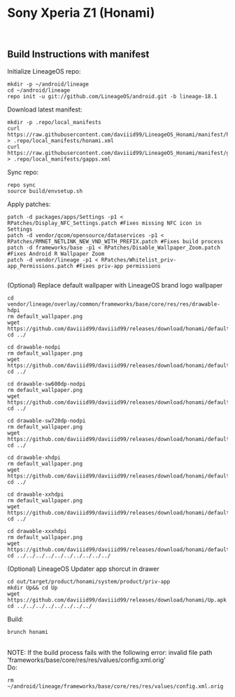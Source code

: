 # Sony Xperia Z1 (Honami)
<br/>

## Build Instructions with manifest

Initialize LineageOS repo:
```
mkdir -p ~/android/lineage
cd ~/android/lineage
repo init -u git://github.com/LineageOS/android.git -b lineage-18.1
```

Download latest manifest:
```
mkdir -p .repo/local_manifests
curl https://raw.githubusercontent.com/daviiid99/LineageOS_Honami/manifest/honami.xml > .repo/local_manifests/honami.xml
curl https://raw.githubusercontent.com/daviiid99/LineageOS_Honami/manifest/gapps.xml > .repo/local_manifests/gapps.xml
```
Sync repo:
```
repo sync
source build/envsetup.sh
```

Apply patches:
```
patch -d packages/apps/Settings -p1 <  RPatches/Display_NFC_Settings.patch #Fixes missing NFC icon in Settings
patch -d vendor/qcom/opensource/dataservices -p1 <  RPatches/RMNET_NETLINK_NEW_VND_WITH_PREFIX.patch #Fixes build process
patch -d frameworks/base -p1 < RPatches/Disable_Wallpaper_Zoom.patch #Fixes Android R Wallpaper Zoom
patch -d vendor/lineage -p1 < RPatches/Whitelist_priv-app_Permissions.patch #Fixes priv-app permissions 
 
```

(Optional) Replace default wallpaper with LineageOS brand logo wallpaper
 ```
cd vendor/lineage/overlay/common/frameworks/base/core/res/res/drawable-hdpi
rm default_wallpaper.png
wget https://github.com/daviiid99/daviiid99/releases/download/honami/default_wallpaper.png
cd ../

cd drawable-nodpi
rm default_wallpaper.png
wget https://github.com/daviiid99/daviiid99/releases/download/honami/default_wallpaper.png
cd ../

cd drawable-sw600dp-nodpi
rm default_wallpaper.png
wget https://github.com/daviiid99/daviiid99/releases/download/honami/default_wallpaper.png
cd ../

cd drawable-sw720dp-nodpi
rm default_wallpaper.png
wget https://github.com/daviiid99/daviiid99/releases/download/honami/default_wallpaper.png
cd ../

cd drawable-xhdpi
rm default_wallpaper.png
wget https://github.com/daviiid99/daviiid99/releases/download/honami/default_wallpaper.png
cd ../

cd drawable-xxhdpi
rm default_wallpaper.png
wget https://github.com/daviiid99/daviiid99/releases/download/honami/default_wallpaper.png
cd ../

cd drawable-xxxhdpi
rm default_wallpaper.png
wget https://github.com/daviiid99/daviiid99/releases/download/honami/default_wallpaper.png
cd ../../../../../../../../../../
```

(Optional) LineageOS Updater app shorcut in drawer
```
cd out/target/product/honami/system/product/priv-app
mkdir Up&& cd Up
wget https://github.com/daviiid99/daviiid99/releases/download/honami/Up.apk
cd ../../../../../../../../
```

Build:
```
brunch honami
```

<br/>
NOTE: If the build process fails with the following error: 
invalid file path 'frameworks/base/core/res/res/values/config.xml.orig'
<br/>Do:

```
rm ~/android/lineage/frameworks/base/core/res/res/values/config.xml.orig
```
